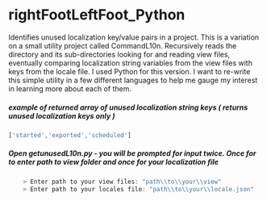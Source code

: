 # rightFootLeftFoot_Python
Identifies unused localization key/value pairs in a project.
This is a variation on a small utility project called CommandL10n. Recursively reads the directory and its sub-directories looking for and reading view files, eventually comparing localization string variables from the view files with keys from the locale file.
I used Python for this version. I want to re-write this simple utility in a few different languages to help me gauge my interest in learning more about each of them.

##### example of returned array of unused localization string keys (  returns unused localization keys only )
```javascript
['started','exported','scheduled']
```

##### Open getunusedL10n.py - you will be prompted for input twice. Once for to enter path to view folder and once for your localization file
```javascript
	> Enter path to your view files: "path\\to\\your\\view"
	> Enter path to your locales file: "path\\to\\your\\locale.json"
```
